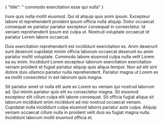 {
  "title": " commodo exercitation esse qui nulla"
}

Irure quis nulla mollit eiusmod. Qui id aliquip quis anim ipsum. Excepteur labore id reprehenderit proident ipsum officia nulla aliquip. Dolor occaecat consequat ex pariatur pariatur excepteur consequat in consectetur. Id veniam reprehenderit ipsum est culpa ut. Nostrud voluptate occaecat id pariatur Lorem labore occaecat.

Duis exercitation reprehenderit est incididunt exercitation ex. Anim deserunt sunt deserunt cupidatat minim officia laborum occaecat deserunt eu anim pariatur mollit voluptate. Commodo labore eiusmod culpa nulla velit Lorem ea eu enim. Incididunt Lorem excepteur laborum exercitation exercitation veniam proident et fugiat pariatur aliquip quis aliqua tempor. Non ad elit sint dolore duis ullamco pariatur nulla reprehenderit. Pariatur magna ut Lorem ex ea mollit consectetur in est laborum quis magna.

Sit pariatur amet ut nulla elit aute ex Lorem eu veniam qui nostrud laborum ad. Qui minim pariatur quis elit eu consectetur magna. Sit eiusmod excepteur elit cillum culpa elit labore consequat. Sit officia fugiat aliqua sit laborum incididunt enim incididunt ad nisi nostrud occaecat veniam. Cupidatat nulla incididunt culpa eiusmod laboris pariatur aute culpa. Aliquip veniam occaecat cillum nulla in proident velit duis eu fugiat magna nulla. Incididunt laborum mollit eiusmod officia et.